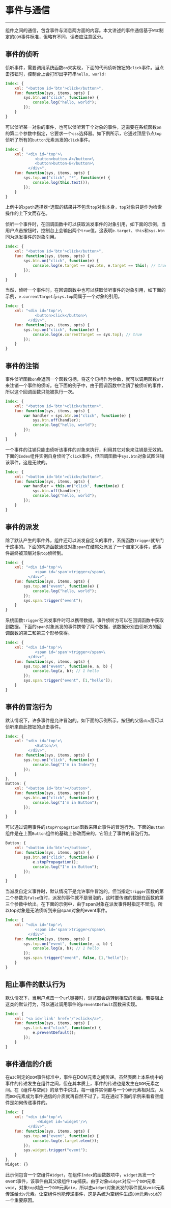 # 事件与通信

---

组件之间的通信，包含事件与消息两方面的内容。本文讲述的事件通信基于`W3C`制定的`DOM`事件标准，但略有不同，读者应注意区分。

## 事件的侦听

侦听事件，需要调用系统函数`on`来实现，下面的代码侦听按钮的`click`事件。当点击按钮时，控制台上会打印出字符串`hello, world!`

```js
Index: {
    xml: "<button id='btn'>click</button>",
    fun: function(sys, items, opts) {
        sys.btn.on("click", function(e) {
            console.log("hello, world");
        });
    }
}
```

可以侦听某一对象的事件，也可以侦听若干个对象的事件，这需要在系统函数`on`的第二个参数中指定，它要求一个`css`选择器。如下例所示，它通过顶层节点`top`侦听了所有的`button`元素派发的`click`事件。

```js
Index: {
    xml: "<div id='top'>\
             <button>button-A</button>\
             <button>button-B</button>\
          </div>",
    fun: function(sys, items, opts) {
        sys.top.on("click", "*", function(e) {
            console.log(this.text());
        });
    }
}
```

上例中的`xpath`选择器`*`选取的结果并不包含`top`对象本身，`top`对象只是作为检索操作的上下文而存在。

侦听一个事件时，在回调函数中可以获取派发事件的对象引用，如下面的示例，当用户点击按钮时，控制台上会输出两个`true`值。这表明`e.target`、`this`和`sys.btn`同为派发事件的对象引用。

```js
Index: {
    xml: "<button id='btn'>click</button>",
    fun: function(sys, items, opts) {
        sys.btn.on("click", function(e) {
            console.log(e.target == sys.btn, e.target == this); // true true
        });
    }
}
```

当然，侦听一个事件时，在回调函数中也可以获取侦听事件的对象引用，如下面的示例，`e.currentTarget`与`sys.top`同属于一个对象的引用。

```js
Index: {
    xml: "<div id='top'>\
             <button>click</button>\
          </div>",
    fun: function(sys, items, opts) {
        sys.top.on("click", function(e) {
            console.log(e.currentTarget == sys.top); // true
        });
    }
}
```

## 事件的注销

事件侦听函数`on`会返回一个函数句柄，将这个句柄作为参数，就可以调用函数`off`来注销一个事件的侦听。在下面的例子中，由于回调函数中注销了被侦听的事件，所以这个回调函数只能被执行一次。

```js
Index: {
    xml: "<button id='btn'>click</button>",
    fun: function(sys, items, opts) {
        var handler = sys.btn.on("click", function(e) {
            sys.btn.off(handler);
            console.log("hello, world");
        });
    }
}
```

一个事件的注销只能由侦听该事件的对象来执行，利用其它对象来注销是无效的。下面的`Index`组件实例自身侦听了`click`事件，但回调函数中`sys.btn`对象试图注销该事件，这是无效的。

```js
Index: {
    xml: "<button id='btn'>click</button>",
    fun: function(sys, items, opts) {
        var handler = this.on("click", function(e) {
            sys.btn.off(handler);
            console.log("hello, world");
        });
    }
}
```

## 事件的派发

除了默认产生的事件外，组件还可以派发自定义的事件，系统函数`trigger`就专门干这事的。下面的构造函数通过对象`span`在结尾处派发了一个自定义事件，该事件最终被顶层对象`top`侦听到。

```js
Index: {
    xml: "<div id='top'>\
             <span id='span'>trigger</span>\
          </div>",
    fun: function(sys, items, opts) {
        sys.top.on("event", function(e) {
            console.log("hello, world");
        });
        sys.span.trigger("event");
    }
}
```

系统函数`trigger`在派发事件时可以携带数据，事件侦听方可以在回调函数中获取到数据。下面的`span`对象派发的事件携带了两个数据，该数据分别由侦听方的回调函数的第二和第三个形参获得。

```js
Index: {
    xml: "<div id='top'>\
             <span id='span'>trigger</span>\
          </div>",
    fun: function(sys, items, opts) {
        sys.top.on("event", function(e, a, b) {
            console.log(a, b); // 1 hello
        });
        sys.span.trigger("event", [1,"hello"]);
    }
}
```

## 事件的冒泡行为

默认情况下，许多事件是允许冒泡的。如下面的示例所示，按钮的父级`div`层可以侦听来自此按钮的点击事件。

```js
Index: {
    xml: "<div id='top'>\
             <Button/>\
          </div>",
    fun: function(sys, items, opts) {
        sys.top.on("click", function(e) {
            console.log("I'm in Index");
        });
    }
},
Button: {
    xml: "<button id='btn'></button>",
    fun: function(sys, items, opts) {
        sys.btn.on("click", function(e) {
            console.log("I'm in Button");
        });
    }
}
```

可以通过调用事件的`stopPropagation`函数来阻止事件的冒泡行为。下面的`Button`组件是在上面`Button`组件的基础上修改而来的，它阻止了事件的冒泡行为。

```js
Button: {
    xml: "<button id='btn'></button>",
    fun: function(sys, items, opts) {
        sys.btn.on("click", function(e) {
            e.stopPropagation();
            console.log("I'm in Button");
        });
    }
}
```

当派发自定义事件时，默认情况下是允许事件冒泡的。但当指定`trigger`函数的第二个参数为`false`值时，派发的事件就不是冒泡的，这时要传递的数据在函数的第三个参数中给出。在下面的示例中，由于span对象在派发事件时指定不冒泡，所以top对象是无法侦听到来自span对象的event事件。

```js
Index: {
    xml: "<div id='top'>\
             <span id='span'>trigger</span>\
          </div>",
    fun: function(sys, items, opts) {
        sys.top.on("event", function(e, a, b) {
            console.log(a, b); // 1 hello
        });
        sys.span.trigger("event", false, [1,"hello"]);
    }
}
```

## 阻止事件的默认行为

默认情况下，当用户点击一个`url`链接时，浏览器会跳转到相应的页面。若要阻止这类的默认行为，可以通过调用事件的`preventDefault`函数来实现。

```js
Index: {
    xml: "<a id='link' href='/'>click</a>",
    fun: function(sys, items, opts) {
        sys.link.on("click", function(e) {
            e.preventDefault();
        });
    }
}
```

## 事件通信的介质

在`W3C`制定的`DOM`事件标准中，事件在DOM元素之间传递。虽然表面上本系统中的事件的传递发生在组件之间，但在其本质上，事件的传递也是发生在`DOM`元素之间。在《组件与空间》的章节中讲过，每一组件实例都与一个`DOM`元素相对应，从而`DOM`元素成为事件通信的介质就再自然不过了。现在通过下面的示例来看看空组件是如何传递事件的。

```js
Index: {
    xml: "<div id='top'>\
              <Widget id='widget'/>\
          </div>",
    fun: function(sys, items, opts) {
        sys.top.on("event", function(e) {
            console.log(e.target.elem());
        });
        sys.widget.trigger("event");
    }
},
Widget: {}
```

此示例包含一个空组件`Widget`，在组件`Index`的函数数项中，`widget`派发一个event事件，该事件由其父级组件`top`捕获。由于对象`widget`对应一个`DOM`元素`void`，对象`top`对应一个`DOM`元素`div`，所以由`widget`对象派发的事件就从`void`元素传递给`div`元素。让空组件也能传递事件，这是系统为空组件生成`DOM`元素`void`的一个重要原因。